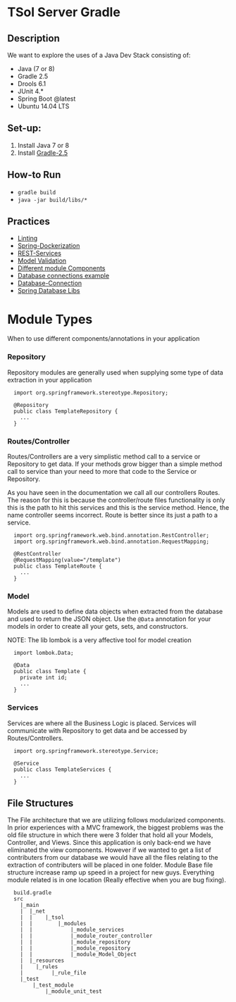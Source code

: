 # TSol Server Gradle

## Description
We want to explore the uses of a Java Dev Stack consisting of:
* Java (7 or 8)
* Gradle 2.5
* Drools 6.1
* JUnit 4.*
* Spring Boot @latest
* Ubuntu 14.04 LTS

## Set-up:
1. Install Java 7 or 8
2. Install [Gradle-2.5](http://exponential.io/blog/2015/03/30/install-gradle-on-ubuntu-linux/)

## How-to Run
* `gradle build`
* `java -jar build/libs/*`

## Practices
* [Linting](https://github.com/google/styleguide)
* [Spring-Dockerization](http://spring.io/guides/gs/spring-boot-docker/)
* [REST-Services](https://spring.io/guides/tutorials/bookmarks/)
* [Model Validation](http://spring.io/guides/gs/validating-form-input/)
* [Different module Components](http://javapapers.com/spring/spring-component-service-repository-controller-difference/)
* [Database connections example](https://github.com/spring-projects/spring-data-jpa-examples)
* [Database-Connection](https://spring.io/guides/gs/relational-data-access/)
* [Spring Database Libs](http://projects.spring.io/spring-data/#quick-start)

# Module Types
When to use different components/annotations in your application

### Repository
Repository modules are generally used when supplying some type of data
extraction in your application

```
  import org.springframework.stereotype.Repository;

  @Repository
  public class TemplateRepository {
    ...
  }
```

### Routes/Controller
Routes/Controllers are a very simplistic method call to a service or Repository
to get data. If your methods grow bigger than a simple method call to service
than your need to more that code to the Service or Repository.

As you have seen in the documentation we call all our controllers Routes.
The reason for this is because the controller/route files functionality is only
this is the path to hit this services and this is the service method. Hence,
the name controller seems incorrect. Route is better since its just a path to
a service.

```
  import org.springframework.web.bind.annotation.RestController;
  import org.springframework.web.bind.annotation.RequestMapping;

  @RestController
  @RequestMapping(value="/template")
  public class TemplateRoute {
    ...
  }
```

### Model
Models are used to define data objects when extracted from the database and used
to return the JSON object. Use the `@Data` annotation for your models in order
to create all your gets, sets, and constructors.

NOTE: The lib lombok is a very affective tool for model creation

```
  import lombok.Data;

  @Data
  public class Template {
    private int id;
    ...
  }
```

### Services
Services are where all the Business Logic is placed. Services will communicate
with Repository to get data and be accessed by Routes/Controllers.

```
  import org.springframework.stereotype.Service;

  @Service
  public class TemplateServices {
    ...
  }
```

## File Structures

The File architecture that we are utilizing follows modularized components.
In prior experiences with a MVC framework, the biggest problems was the old
file structure in which there were 3 folder that hold all your Models,
Controller, and Views. Since this application is only back-end we have
eliminated the view components. However if we wanted to get a list of
contributers from our database we would have all the files relating to the
extraction of contributers will be placed in one folder. Module Base
file structure increase ramp up speed in a project for new guys. Everything
module related is in one location (Really effective when you are bug fixing). 

```
  build.gradle
  src
    |_main
    |  |_net
    |  |    |_tsol
    |  |        |_modules
    |  |            |_module_services
    |  |            |_module_router_controller
    |  |            |_module_repository
    |  |            |_module_repository
    |  |            |_module_Model_Object
    |  |_resources
    |    |_rules
    |         |_rule_file
    |_test
        |_test_module
            |_module_unit_test
```
